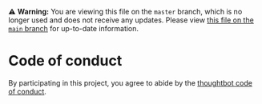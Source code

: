 ⚠️ **Warning:** You are viewing this file on the `master` branch, which is no
longer used and does not receive any updates. Please view [this file on the
`main` branch](https://github.com/thoughtbot/factory_bot_rails/blob/main/CODE_OF_CONDUCT.md)
for up-to-date information.

# Code of conduct

By participating in this project, you agree to abide by the
[thoughtbot code of conduct][1].

[1]: https://thoughtbot.com/open-source-code-of-conduct
